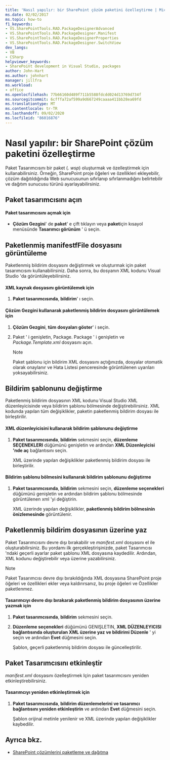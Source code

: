 ```yaml
---
title: 'Nasıl yapılır: bir SharePoint çözüm paketini özelleştirme | Microsoft Docs'
ms.date: 02/02/2017
ms.topic: how-to
f1_keywords:
- VS.SharePointTools.RAD.PackageDesignerAdvanced
- VS.SharePointTools.RAD.PackageDesigner.Manifest
- VS.SharePointTools.RAD.PackageDesignerProperties
- VS.SharePointTools.RAD.PackageDesigner.SwitchView
dev_langs:
- VB
- CSharp
helpviewer_keywords:
- SharePoint development in Visual Studio, packages
author: John-Hart
ms.author: johnhart
manager: jillfra
ms.workload:
- office
ms.openlocfilehash: 77b66160d489f711b5588fdcdd024d13769d734f
ms.sourcegitcommit: 6cfffa72af599a9d667249caaaa411bb28ea69fd
ms.translationtype: MT
ms.contentlocale: tr-TR
ms.lasthandoff: 09/02/2020
ms.locfileid: "86016876"
---
```

# <a name="how-to-customize-a-sharepoint-solution-package"></a>Nasıl yapılır: bir SharePoint çözüm paketini özelleştirme
  Paket Tasarımcısını bir paket (*. wsp*) oluşturmak ve özelleştirmek için kullanabilirsiniz. Örneğin, SharePoint proje öğeleri ve özellikleri ekleyebilir, çözüm dağıtıldığında Web sunucusunun sıfırlanıp sıfırlanmadığını belirtebilir ve dağıtım sunucusu türünü ayarlayabilirsiniz.

## <a name="open-the-package-designer"></a>Paket tasarımcısını açın

#### <a name="to-open-the-package-designer"></a>Paket tasarımcısını açmak için

- **Çözüm Gezgini**' de **paket**' e çift tıklayın veya **paket**için kısayol menüsünde **Tasarımcı görünüm** ' ü seçin.

## <a name="view-the-packaged-manifestffile"></a>Paketlenmiş manifestfFile dosyasını görüntüleme
 Paketlenmiş bildirim dosyasını değiştirmek ve oluşturmak için paket tasarımcısını kullanabilirsiniz. Daha sonra, bu dosyanın XML kodunu Visual Studio 'da görüntüleyebilirsiniz.

#### <a name="to-view-the-xml-source-file"></a>XML kaynak dosyasını görüntülemek için

1. **Paket tasarımcısında**, **bildirim**' ı seçin.

#### <a name="to-view-the-packaged-manifest-file-by-using-solution-explorer"></a>Çözüm Gezgini kullanarak paketlenmiş bildirim dosyasını görüntülemek için

1. **Çözüm Gezgini**, **tüm dosyaları göster**' i seçin.

2. Paket ' i genişletin, Package. Package ' i genişletin ve *Package.Template.xml* dosyasını açın.

    > [!NOTE]
    > Paket şablonu için bildirim XML dosyasını açtığınızda, dosyalar otomatik olarak onaylanır ve Hata Listesi penceresinde görüntülenen uyarıları yoksayabilirsiniz.

## <a name="change-the-manifest-template"></a>Bildirim şablonunu değiştirme
 Paketlenmiş bildirim dosyasının XML kodunu Visual Studio XML düzenleyicisinde veya bildirim şablonu bölmesinde değiştirebilirsiniz. XML kodunda yapılan tüm değişiklikler, paketin paketlenmiş bildirim dosyası ile birleştirilir.

#### <a name="to-change-the-manifest-template-by-using-the-xml-editor"></a>XML düzenleyicisini kullanarak bildirim şablonunu değiştirme

1. **Paket tasarımcısında**, **bildirim** sekmesini seçin, **düzenleme SEÇENEKLERI** düğümünü genişletin ve ardından **XML Düzenleyicisi 'nde aç** bağlantısını seçin.

     XML üzerinde yapılan değişiklikler paketlenmiş bildirim dosyası ile birleştirilir.

#### <a name="to-change-the-manifest-template-by-using-the-manifest-template-pane"></a>Bildirim şablonu bölmesini kullanarak bildirim şablonunu değiştirme

1. **Paket tasarımcısında**, **bildirim** sekmesini seçin, **düzenleme seçenekleri** düğümünü genişletin ve ardından bildirim şablonu bölmesinde görüntülenen xml 'yi değiştirin.

     XML üzerinde yapılan değişiklikler, **paketlenmiş bildirim bölmesinin önizlemesinde** görüntülenir.

## <a name="overwrite-the-packaged-manifest-file"></a>Paketlenmiş bildirim dosyasının üzerine yaz
 Paket Tasarımcısını devre dışı bırakabilir ve *manifest.xml* dosyasını el ile oluşturabilirsiniz. Bu yordamı ilk gerçekleştirişinizde, paket Tasarımcısı 'ndaki geçerli ayarlar paket şablonu XML dosyasına kaydedilir. Ardından, XML kodunu değiştirebilir veya üzerine yazabilirsiniz.

> [!NOTE]
> Paket Tasarımcısı devre dışı bırakıldığında XML dosyasına SharePoint proje öğeleri ve özellikleri ekler veya kaldırırsanız, bu proje öğeleri ve Özellikler paketlenmez.

#### <a name="to-overwrite-packaged-manifest-file-by-disabling-the-designer"></a>Tasarımcıyı devre dışı bırakarak paketlenmiş bildirim dosyasının üzerine yazmak için

1. **Paket tasarımcısında**, **bildirim** sekmesini seçin.

2. **Düzenleme seçenekleri** düğümünü GENIŞLETIN, **XML DÜZENLEYICISI bağlantısında oluşturulan XML üzerine yaz ve bildirimi Düzenle** ' yi seçin ve ardından **Evet** düğmesini seçin.

     Şablon, geçerli paketlenmiş bildirim dosyası ile güncelleştirilir.

## <a name="enable-the-package-designer"></a>Paket Tasarımcısını etkinleştir
 *manifest.xml* dosyasını özelleştirmek Için paket tasarımcısını yeniden etkinleştirebilirsiniz.

#### <a name="to-re-enable-the-designer"></a>Tasarımcıyı yeniden etkinleştirmek için

1. **Paket tasarımcısında**, **bildirim düzenlemelerini ve tasarımcı bağlantısını yeniden etkinleştirin** ve ardından **Evet** düğmesini seçin.

     Şablon orijinal metinle yenilenir ve XML üzerinde yapılan değişiklikler kaybedilir.

## <a name="see-also"></a>Ayrıca bkz.
- [SharePoint çözümlerini paketleme ve dağıtma](../sharepoint/packaging-and-deploying-sharepoint-solutions.md)
